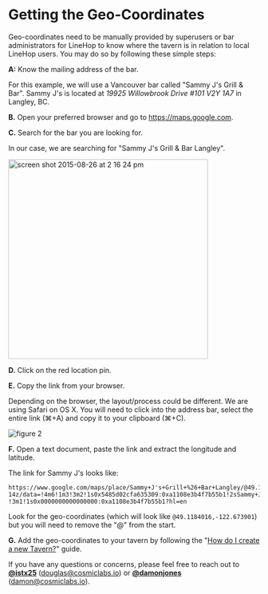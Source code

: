 # Getting the Geo-Coordinates
Geo-coordinates need to be manually provided by superusers or bar administrators for LineHop to know where the tavern is in relation to local LineHop users. You may do so by following these simple steps:

**A:** Know the mailing address of the bar.

For this example, we will use a Vancouver bar called "Sammy J's Grill & Bar". Sammy J's is located at _19925 Willowbrook Drive #101 V2Y 1A7_ in Langley, BC.

**B.** Open your preferred browser and go to https://maps.google.com.

**C.** Search for the bar you are looking for.

In our case, we are searching for "Sammy J's Grill & Bar Langley".

<img width="400" alt="screen shot 2015-08-26 at 2 16 24 pm" src="https://cloud.githubusercontent.com/assets/6799989/9494286/1275cc58-4bfd-11e5-84bc-1c58924c1782.png">

**D.** Click on the red location pin.

**E.** Copy the link from your browser.

Depending on the browser, the layout/process could be different. We are using Safari on OS X. You will need to click into the address bar, select the entire link (⌘+A) and copy it to your clipboard (⌘+C).

![figure 2](https://cloud.githubusercontent.com/assets/6799989/9494663/1b5fd1ea-4bff-11e5-84c9-557d889fd236.png)

**F.** Open a text document, paste the link and extract the longitude and latitude.

The link for Sammy J's looks like:

```text
https://www.google.com/maps/place/Sammy+J's+Grill+%26+Bar+Langley/@49.1184016,-122.673901,
14z/data=!4m6!1m3!3m2!1s0x5485d02cfa635309:0xa1108e3b4f7b55b1!2sSammy+J's+Grill+%26+Bar+Langley
!3m1!1s0x0000000000000000:0xa1108e3b4f7b55b1?hl=en
```

Look for the geo-coordinates (which will look like `@49.1184016,-122.673901`) but you will need to remove the "@" from the start.

**G.** Add the geo-coordinates to your tavern by following the "[How do I create a new Tavern?](https://github.com/linehop/guides/blob/master/Guides/creating-new-taverns.md#how-do-i-create-a-new-tavern)" guide.

If you have any questions or concerns, please feel free to reach out to **[@istx25](https://www.github.com/istx25)** ([douglas@cosmiclabs.io](mailto:douglas@cosmiclabs.io)) or **[@damonjones](https://www.github.com/damonjones)** ([damon@cosmiclabs.io](mailto:damon@cosmiclabs.io)).
